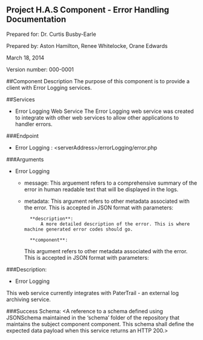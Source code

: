 Project H.A.S Component - Error Handling Documentation
------------------------------------------------
Prepared for: Dr. Curtis Busby-Earle

Prepared by: Aston Hamilton, Renee Whitelocke, Orane Edwards

March 18, 2014

Version number: 000-0001


##Component Description
The purpose of this component is to provide a client with Error
Logging services.

##Services
+ Error Logging Web Service
	<insert description of service.>
	The Error Logging web service was created to integrate with other web services to allow other applications to handler errors.


###Endpoint
+ Error Logging : \<serverAddress\>/errorLogging/error.php

###Arguments
+ Error Logging 
	<insert args>
	+ message: 
		This arguement refers to a comprehensive summary of the error in human readable text that will be displayed in the logs.

	+ metadata: 
		This argument refers to other metadata associated with the error. This is accepted in JSON format with parameters:  
		
			**description**: 
				A more detailed description of the error. This is where machine generated error codes should go.  

			**component**:
		This argument refers to other metadata associated with the error. This is accepted in JSON format with parameters:
	
###Description:
+ Error Logging
<insert description of the functionality provided by the error logging web service>
	This web service currently integrates with PaterTrail - an external log archiving service.

###Success Schema:
<A reference to a schema defined using JSONSchema maintained in the 
‘schema’ folder of the repository that maintains the subject component component.
 This schema shall define the expected data payload when this service returns an HTTP 200.>



	
	
